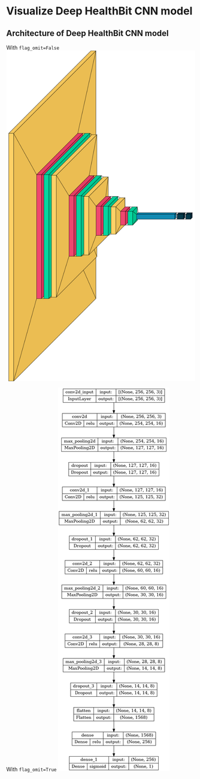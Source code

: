# Visualize Deep HealthBit CNN model

## Architecture of Deep HealthBit CNN model

With `flag_omit=False`
![](https://github.com/sithukaungset/DeepHealthBitVisualization/blob/main/outputd.png)

With `flag_omit=True`
![](https://github.com/sithukaungset/DeepHealthBitVisualization/blob/main/model.png)
